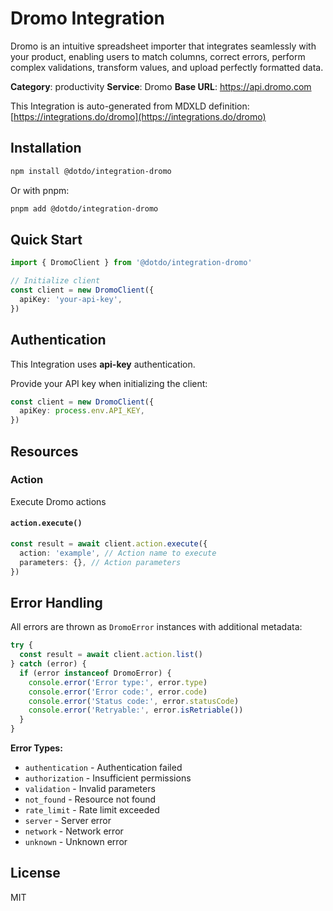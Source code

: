 # Dromo Integration

Dromo is an intuitive spreadsheet importer that integrates seamlessly with your product, enabling users to match columns, correct errors, perform complex validations, transform values, and upload perfectly formatted data.

**Category**: productivity
**Service**: Dromo
**Base URL**: https://api.dromo.com

This Integration is auto-generated from MDXLD definition: [https://integrations.do/dromo](https://integrations.do/dromo)

## Installation

```bash
npm install @dotdo/integration-dromo
```

Or with pnpm:

```bash
pnpm add @dotdo/integration-dromo
```

## Quick Start

```typescript
import { DromoClient } from '@dotdo/integration-dromo'

// Initialize client
const client = new DromoClient({
  apiKey: 'your-api-key',
})
```

## Authentication

This Integration uses **api-key** authentication.

Provide your API key when initializing the client:

```typescript
const client = new DromoClient({
  apiKey: process.env.API_KEY,
})
```

## Resources

### Action

Execute Dromo actions

#### `action.execute()`

```typescript
const result = await client.action.execute({
  action: 'example', // Action name to execute
  parameters: {}, // Action parameters
})
```

## Error Handling

All errors are thrown as `DromoError` instances with additional metadata:

```typescript
try {
  const result = await client.action.list()
} catch (error) {
  if (error instanceof DromoError) {
    console.error('Error type:', error.type)
    console.error('Error code:', error.code)
    console.error('Status code:', error.statusCode)
    console.error('Retryable:', error.isRetriable())
  }
}
```

**Error Types:**

- `authentication` - Authentication failed
- `authorization` - Insufficient permissions
- `validation` - Invalid parameters
- `not_found` - Resource not found
- `rate_limit` - Rate limit exceeded
- `server` - Server error
- `network` - Network error
- `unknown` - Unknown error

## License

MIT
